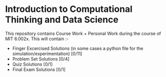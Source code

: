# Introduction to Computational Thinking and Data Science

This repository contains Course Work + Personal Work during the course of MIT 6.002x.
This will contain :- 

- Finger Excercised Solutions (in some cases a python file for the simulation/experimentation) [0/11]
- Problem Set Solutions [0/4]
- Quiz Solutions [0/1]
- Final Exam Solutions [0/1]